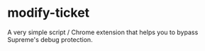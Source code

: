 # modify-ticket
 A very simple script / Chrome extension that helps you to bypass Supreme's debug protection.
